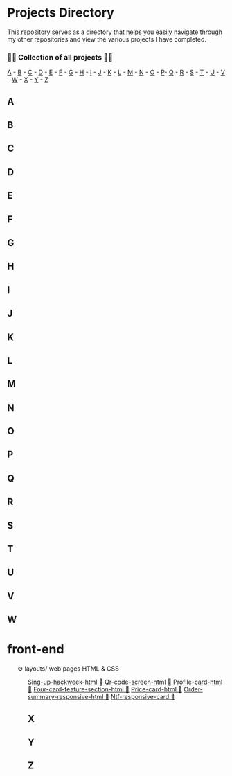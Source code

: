# Projects Directory
This repository serves as a directory that helps you easily navigate through my other repositories and view the various projects I have completed.



### 👨‍💻 Collection of all projects 👨‍💻
[A](#a) - [B](#b) - [C](#c) - [D](#d) - [E](#e) - [F](#f) - [G](#g) - [H](#h) - [I](#i) - [J](#j) - [K](#k) - [L](#l) - [M](#m) - [N](#n) - [O](#o) - [P](#p)- [Q](#q) - [R](#r) - [S](#s) - [T](#t) - [U](#u) - [V](#v) - [W](#w) - [X](#x) - [Y](#y) - [Z](#z)

## A <a id="a"></a>
## B <a id="b"></a>
## C <a id="c"></a>
## D <a id="d"></a>
## E <a id="e"></a>
## F <a id="f"></a>
## G <a id="g"></a>
## H <a id="h"></a>
## I <a id="i"></a>
## J <a id="j"></a>
## K <a id="k"></a>
## L <a id="l"></a>
## M <a id="m"></a>
## N <a id="n"></a>
## O <a id="o"></a>
## P <a id="p"></a>
## Q <a id="q"></a>
## R <a id="r"></a>
## S <a id="s"></a>
## T <a id="t"></a>
## U <a id="u"></a>
## V <a id="v"></a>
## W <a id="w"></a>
# front-end
<ol>⚙ layouts/ web pages HTML & CSS<ol>

<a href="https://github.com/KevenGonCabral/Sing-up-hackweek-html"> Sing-up-hackweek-html 📄</a>
<a href="https://github.com/KevenGonCabral/Qr-code-screen-html"> Qr-code-screen-html 📄</a>
<a href="https://github.com/KevenGonCabral/Profile-card-html"> Profile-card-html 📄</a>
<a href="https://github.com/KevenGonCabral/Four-card-feature-section-html"> Four-card-feature-section-html 📄</a>
<a href="https://github.com/KevenGonCabral/Price-card-html"> Price-card-html 📄</a>
<a href="https://github.com/KevenGonCabral/Order-summary-responsive-html"> Order-summary-responsive-html 📄</a>
<a href="https://github.com/KevenGonCabral/Ntf-responsive-card"> Ntf-responsive-card 📄</a>

## X <a id="x"></a>
## Y <a id="y"></a>
## Z <a id="z"></a>
